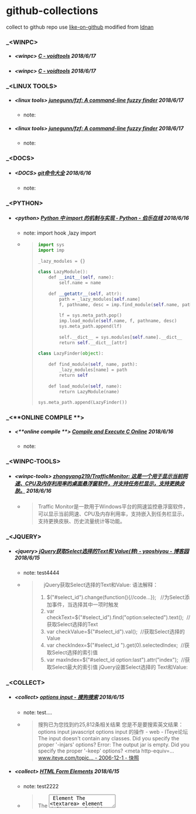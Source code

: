 # github-collections
collect to github repo 
use [like-on-github](https://github.com/willowj/like-on-github) modified from [Idnan](https://github.com/Idnan/like-on-github)
 
### _<**WINPC**>


 - ##### <**winpc**> [C - voidtools](https://www.voidtools.com/support/everything/sdk/c/)    2018/6/17 



 - ##### <**winpc**> [C - voidtools](https://www.voidtools.com/support/everything/sdk/c/)    2018/6/17 

### _<**LINUX TOOLS**>


 - ##### <**linux tools**> [junegunn/fzf: A command-line fuzzy finder](https://github.com/junegunn/fzf#arch-linux)    2018/6/17 
    - note:  



 - ##### <**linux tools**> [junegunn/fzf: A command-line fuzzy finder](https://github.com/junegunn/fzf#arch-linux)    2018/6/17 
    - note:  

### _<**DOCS**>


 - ##### <**DOCS**> [git命令大全](https://gist.github.com/guweigang/9848271)    2018/6/16 
    - note:  

### _<**PYTHON**>


 - ##### <**python**> [Python 中 import 的机制与实现 - Python - 伯乐在线](http://python.jobbole.com/82604/)    2018/6/16 
    - note:  import hook ,lazy import
    - > ```python
      > import sys
      > import imp
      >  
      > _lazy_modules = {}
      >  
      > class LazyModule():
      >     def __init__(self, name):
      >         self.name = name
      >  
      >     def __getattr__(self, attr):
      >         path = _lazy_modules[self.name]
      >         f, pathname, desc = imp.find_module(self.name, path)
      >  
      >         lf = sys.meta_path.pop()
      >         imp.load_module(self.name, f, pathname, desc)
      >         sys.meta_path.append(lf)
      >  
      >         self.__dict__ = sys.modules[self.name].__dict__
      >         return self.__dict__[attr]
      >  
      > class LazyFinder(object):
      >  
      >     def find_module(self, name, path):
      >         _lazy_modules[name] = path
      >         return self
      >  
      >     def load_module(self, name):
      >         return LazyModule(name)
      >  
      > sys.meta_path.append(LazyFinder())
      > ```

### _<**ONLINE COMPILE **>


 - ##### <**online compile **> [Compile and Execute C Online](http://www.compileonline.com/compile_c_online.php)    2018/6/16 
    - note:  

### _<**WINPC-TOOLS**>


 - ##### <**winpc-tools**> [zhongyang219/TrafficMonitor: 这是一个用于显示当前网速、CPU及内存利用率的桌面悬浮窗软件，并支持任务栏显示，支持更换皮肤。](https://github.com/zhongyang219/TrafficMonitor)    2018/6/16 
    - > Traffic Monitor是一款用于Windows平台的网速监控悬浮窗软件，可以显示当前网速、CPU及内存利用率，支持嵌入到任务栏显示，支持更换皮肤、历史流量统计等功能。

### _<**JQUERY**>


 - ##### <**jquery**> [jQuery获取Select选择的Text和 Value(转) - yaoshiyou - 博客园](https://www.cnblogs.com/yaoshiyou/archive/2010/08/24/1806939.html)    2018/6/15 
    - note: test4444
    - >     jQuery获取Select选择的Text和Value:
      > 语法解释：
      > 1. $("#select_id").change(function(){//code...});   //为Select添加事件，当选择其中一项时触发
      > 2. var checkText=$("#select_id").find("option:selected").text();  //获取Select选择的Text
      > 3. var checkValue=$("#select_id").val();  //获取Select选择的Value
      > 4. var checkIndex=$("#select_id ").get(0).selectedIndex;  //获取Select选择的索引值
      > 5. var maxIndex=$("#select_id option:last").attr("index");  //获取Select最大的索引值
      > jQuery设置Select选择的 Text和Value:

### _<**COLLECT**>


 - ##### <**collect**> [options input - 搜狗搜索](https://www.sogou.com/web?query=options+input)    2018/6/15 
    - note: test....
    - > 搜狗已为您找到约25,812条相关结果
      > 您是不是要搜索英文结果：options input
      >  javascript options input 的操作 - web - ITeye论坛
      > The input doesn't contain any classes. Did you specify the proper '-injars' options? Error: The output jar is empty. Did you specify the proper '-keep' options? <head> <meta http-equiv=...
      > www.iteye.com/topic... - 2006-12-1 - 快照



 - ##### <**collect**> [HTML Form Elements](https://www.w3schools.com/html/html_form_elements.asp)    2018/6/15 
    - note: test2222
    - > The <textarea> Element
      > The <textarea> element defines a multi-line input field (a text area):
      > 
      > Example



 - ##### <**collect**> [js获取鼠标选中的文字 - 荔枝龙眼 - 博客园](https://www.cnblogs.com/yigeqi/p/3988705.html)    2018/6/15 
    - note: test33333
    - > document.selection.createRange().text; IE9以下使用
      > 
      > window.getSelection().toString(); 其他浏览器使用



 - ##### <**collect**> [sindresorhus (Sindre Sorhus)](https://github.com/sindresorhus)    2018/6/15 
    - note: 萨迪克基本
      > 
    - > Pinned repositories 
      > 
      > avajs/ava
      > 🚀 Futuristic JavaScript test runner



 - ##### <**collect**> [jqury is hiden - Google 搜索](https://www.google.pl/search?ei=PcAjW4D7LbHJ0PEPrIq7kA4&q=jqury+is+hiden&oq=jqury+is+hiden&gs_l=psy-ab.12...0.0.3.392.0.0.0.0.0.0.0.0..0.0....0...1..64.psy-ab..0.0.0....0.QyPwB6CAfI4)    2018/6/15 
    - note: 
      >  



 - ##### <**collect**> [jqury is hiden - Google 搜索](https://www.google.pl/search?ei=PcAjW4D7LbHJ0PEPrIq7kA4&q=jqury+is+hiden&oq=jqury+is+hiden&gs_l=psy-ab.12...0.0.3.392.0.0.0.0.0.0.0.0..0.0....0...1..64.psy-ab..0.0.0....0.QyPwB6CAfI4)    2018/6/15 
    - note: 
      > 
      >  



 - ##### <**collect**> [erguotou520/electron-ssr: Shadowsocksr client using electron](https://github.com/erguotou520/electron-ssr)    2018/6/16 
    - note: 
      >  



 - ##### <**collect**> [C - voidtools](https://www.voidtools.com/support/everything/sdk/c/)    2018/6/17 



 - ##### <**collect**> [C - voidtools](https://www.voidtools.com/support/everything/sdk/c/)    2018/6/17 

